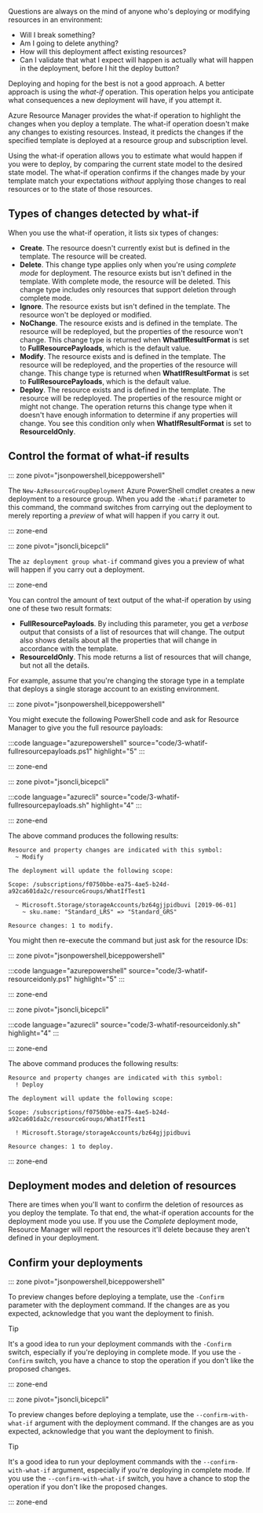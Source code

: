 Questions are always on the mind of anyone who's deploying or modifying resources in an environment:

- Will I break something?
- Am I going to delete anything?
- How will this deployment affect existing resources?
- Can I validate that what I expect will happen is actually what will happen in the deployment, before I hit the deploy button?

Deploying and hoping for the best is not a good approach. A better approach is using the *what-if* operation. This operation helps you anticipate what consequences a new deployment will have, if you attempt it.

Azure Resource Manager provides the what-if operation to highlight the changes when you deploy a template. The what-if operation doesn't make any changes to existing resources. Instead, it predicts the changes if the specified template is deployed at a resource group and subscription level.

Using the what-if operation allows you to estimate what would happen if you were to deploy, by comparing the current state model to the desired state model. The what-if operation confirms if the changes made by your template match your expectations *without* applying those changes to real resources or to the state of those resources.

## Types of changes detected by what-if

When you use the what-if operation, it lists six types of changes:

- **Create**. The resource doesn't currently exist but is defined in the template. The resource will be created.
- **Delete**. This change type applies only when you're using *complete mode* for deployment. The resource exists but isn't defined in the template. With complete mode, the resource will be deleted. This change type includes only resources that support deletion through complete mode.
- **Ignore**. The resource exists but isn't defined in the template. The resource won't be deployed or modified. <!-- TODO Will Ignore only happen for incremental mode deployments? -->
- **NoChange**. The resource exists and is defined in the template. The resource will be redeployed, but the properties of the resource won't change. This change type is returned when **WhatIfResultFormat** is set to **FullResourcePayloads**, which is the default value. <!-- TODO What's a situation where NoChange would happen? -->
- **Modify**. The resource exists and is defined in the template. The resource will be redeployed, and the properties of the resource will change. This change type is returned when **WhatIfResultFormat** is set to **FullResourcePayloads**, which is the default value.
- **Deploy**. The resource exists and is defined in the template. The resource will be redeployed. The properties of the resource might or might not change. The operation returns this change type when it doesn't have enough information to determine if any properties will change. You see this condition only when **WhatIfResultFormat** is set to **ResourceIdOnly**.

## Control the format of what-if results

::: zone pivot="jsonpowershell,biceppowershell"

The `New-AzResourceGroupDeployment` Azure PowerShell cmdlet creates a new deployment to a resource group. When you add the `-Whatif` parameter to this command, the command switches from carrying out the deployment to merely reporting a *preview* of what will happen if you carry it out.

::: zone-end

::: zone pivot="jsoncli,bicepcli"

The `az deployment group what-if` command gives you a preview of what will happen if you carry out a deployment.

::: zone-end

You can control the amount of text output of the what-if operation by using one of these two result formats:

- **FullResourcePayloads**. By including this parameter, you get a *verbose* output that consists of a list of resources that will change. The output also shows details about all the properties that will change in accordance with the template.
- **ResourceIdOnly**. This mode returns a list of resources that will change, but not all the details.

For example, assume that you're changing the storage type in a template that deploys a single storage account to an existing environment.

::: zone pivot="jsonpowershell,biceppowershell"

You might execute the following PowerShell code and ask for Resource Manager to give you the full resource payloads:

:::code language="azurepowershell" source="code/3-whatif-fullresourcepayloads.ps1" highlight="5" :::

::: zone-end

::: zone pivot="jsoncli,bicepcli"

:::code language="azurecli" source="code/3-whatif-fullresourcepayloads.sh" highlight="4" :::

::: zone-end

The above command produces the following results:

```output
Resource and property changes are indicated with this symbol:
  ~ Modify

The deployment will update the following scope:

Scope: /subscriptions/f0750bbe-ea75-4ae5-b24d-a92ca601da2c/resourceGroups/WhatIfTest1

  ~ Microsoft.Storage/storageAccounts/bz64gjjpidbuvi [2019-06-01]
    ~ sku.name: "Standard_LRS" => "Standard_GRS"

Resource changes: 1 to modify.
```

You might then re-execute the command but just ask for the resource IDs:

::: zone pivot="jsonpowershell,biceppowershell"

:::code language="azurepowershell" source="code/3-whatif-resourceidonly.ps1" highlight="5" :::

::: zone-end

::: zone pivot="jsoncli,bicepcli"

:::code language="azurecli" source="code/3-whatif-resourceidonly.sh" highlight="4" :::

::: zone-end

The above command produces the following results:

```output
Resource and property changes are indicated with this symbol:
  ! Deploy

The deployment will update the following scope:

Scope: /subscriptions/f0750bbe-ea75-4ae5-b24d-a92ca601da2c/resourceGroups/WhatIfTest1

  ! Microsoft.Storage/storageAccounts/bz64gjjpidbuvi

Resource changes: 1 to deploy.
```

::: zone-end

<!-- TODO --no-pretty-print on CLI -->

## Deployment modes and deletion of resources

There are times when you'll want to confirm the deletion of resources as you deploy the template. To that end, the what-if operation accounts for the deployment mode you use. If you use the *Complete* deployment mode, Resource Manager will report the resources it'll delete because they aren't defined in your deployment.

## Confirm your deployments

::: zone pivot="jsonpowershell,biceppowershell"

To preview changes before deploying a template, use the `-Confirm` parameter with the deployment command. If the changes are as you expected, acknowledge that you want the deployment to finish.

> [!TIP]
> It's a good idea to run your deployment commands with the `-Confirm` switch, especially if you're deploying in complete mode. If you use the `-Confirm` switch, you have a chance to stop the operation if you don't like the proposed changes.

::: zone-end

::: zone pivot="jsoncli,bicepcli"

To preview changes before deploying a template, use the `--confirm-with-what-if` argument with the deployment command. If the changes are as you expected, acknowledge that you want the deployment to finish.

> [!TIP]
> It's a good idea to run your deployment commands with the `--confirm-with-what-if` argument, especially if you're deploying in complete mode. If you use the `--confirm-with-what-if` switch, you have a chance to stop the operation if you don't like the proposed changes.

::: zone-end

<!-- TODO mention excluding change types -->
